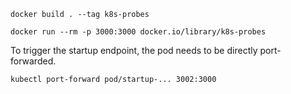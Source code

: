
```
docker build . --tag k8s-probes

docker run --rm -p 3000:3000 docker.io/library/k8s-probes
```

To trigger the startup endpoint, the pod needs to be directly port-forwarded.

```
kubectl port-forward pod/startup-... 3002:3000
```